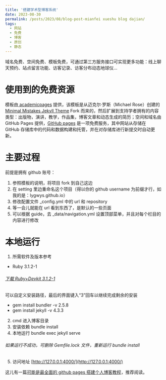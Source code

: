 ```yaml
---
title: '搭建学术型博客系统'
date: 2023-08-30
permalink: /posts/2023/08/blog-post-mianfei xueshu blog dajian/
tags:
  - 网站
  - 免费
  - 博客
  - 原创
  - 静态
---
```


域名免费、空间免费、模板免费，可通过第三方服务接口可实现更多功能：线上聊天预约、站点留言功能、访客记录、访客分布动态地球仪...

使用到的免费资源
======

模板由[ academicpages](https://github.com/academicpages/academicpages.github.io) 提供，该模板是从迈克尔·罗斯（Michael Rose）创建的 [Minimal Mistakes Jekyll Theme](https://mmistakes.github.io/minimal-mistakes/)  Fork 而来的，然后扩展到支持学者拥有的内容类型：出版物，演讲，教学，作品集，博客文章和动态生成的简历；空间和域名由 GitHub Pages 提供，[GitHub pages](https://pages.github.com) 是一项免费服务，其中网站从存储在 GitHub 存储库中的代码和数据构建和托管，并在对存储库进行新提交时自动更新。

主要过程
======
前提是拥有 github 账号：
1. 参照模板的说明，将项目 fork 到自己这边
2. 在 setting 里边重命名这个项目（得以你的 github username 为前缀才行，如我的是：lygwys.github.io）
3. 修改配置文件 _config.yml 中的 url 和 repository
4. 等一会儿就能在 url 看到东西了，是默认的一些页面
5. 可以根据 guide，去 _data/navigation.yml 设置顶部菜单，并且对每个栏目的内容进行修改

本地运行
======
1. 所需软件及版本参考
- Ruby 3.1.2-1
###### [下载 Ruby+Devkit 3.1.2-1](https://rubyinstaller.org/downloads/archives/)
可以自定义安装路径，最后的界面键入“3”回车以继续完成剩余的安装
- gem install bundler -v 2.5.8
- gem install jekyll -v 4.3.3
2. cmd 进入博客目录
3. 安装依赖 bundle install
4. 本地运行 bundle exec jekyll serve
###### 如果运行不成功，可删除 Gemfile.lock 文件，重新运行 bundle install
5. 访问地址 [http://127.0.0.1:4000/](http://127.0.0.1:4000/)


这儿有一篇[可能是最全面的 github pages 搭建个人博客教程](https://lemonchann.github.io/create_blog_with_github_pages/)，推荐阅读。
